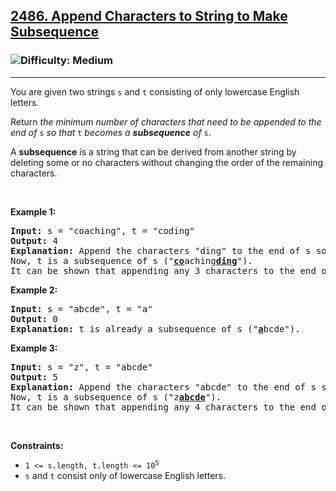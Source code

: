 <h2><a href="https://leetcode.com/problems/append-characters-to-string-to-make-subsequence/">2486. Append Characters to String to Make Subsequence</a></h2><h3><img src='https://img.shields.io/badge/Difficulty-Medium-orange' alt='Difficulty: Medium' /></h3><hr><div><p>You are given two strings <code>s</code> and <code>t</code> consisting of only lowercase English letters.</p>

<p>Return <em>the minimum number of characters that need to be appended to the end of </em><code>s</code><em> so that </em><code>t</code><em> becomes a <strong>subsequence</strong> of </em><code>s</code>.</p>

<p>A <strong>subsequence</strong> is a string that can be derived from another string by deleting some or no characters without changing the order of the remaining characters.</p>

<p>&nbsp;</p>
<p><strong class="example">Example 1:</strong></p>

<pre><strong>Input:</strong> s = "coaching", t = "coding"
<strong>Output:</strong> 4
<strong>Explanation:</strong> Append the characters "ding" to the end of s so that s = "coachingding".
Now, t is a subsequence of s ("<u><strong>co</strong></u>aching<u><strong>ding</strong></u>").
It can be shown that appending any 3 characters to the end of s will never make t a subsequence.
</pre>

<p><strong class="example">Example 2:</strong></p>

<pre><strong>Input:</strong> s = "abcde", t = "a"
<strong>Output:</strong> 0
<strong>Explanation:</strong> t is already a subsequence of s ("<u><strong>a</strong></u>bcde").
</pre>

<p><strong class="example">Example 3:</strong></p>

<pre><strong>Input:</strong> s = "z", t = "abcde"
<strong>Output:</strong> 5
<strong>Explanation:</strong> Append the characters "abcde" to the end of s so that s = "zabcde".
Now, t is a subsequence of s ("z<u><strong>abcde</strong></u>").
It can be shown that appending any 4 characters to the end of s will never make t a subsequence.
</pre>

<p>&nbsp;</p>
<p><strong>Constraints:</strong></p>

<ul>
	<li><code>1 &lt;= s.length, t.length &lt;= 10<sup>5</sup></code></li>
	<li><code>s</code> and <code>t</code> consist only of lowercase English letters.</li>
</ul>
</div>